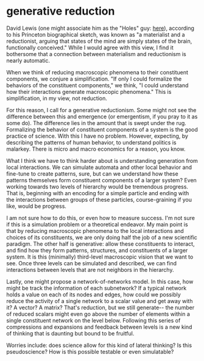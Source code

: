 # generative reduction 

David Lewis (one might associate him as the "Holes" guy: [here](https://philpapers.org/rec/LEWH)), according to his Princeton biographical sketch, was known as "a materialist and a reductionist, arguing that states of the mind are simply states of the brain, functionally conceived." While I would agree with this view, I find it bothersome that a connection between materialism and reductionism is nearly automatic. 

When we think of reducing macroscopic phenomena to their constituent components, we conjure a simplification. "If only I could formalize the behaviors of the constituent components," we think, "I could understand how their interactions generate macroscopic phenomena." This is simplification, in my view, not reduction. 

For this reason, I call for a generative reductionism. Some might not see the difference between this and emergence (or emergentism, if you pray to it as some do). The difference lies in the amount that is swept under the rug. Formalizing the behavior of constituent components of a system is the good practice of science. With this I have no problem. However, expecting, by describing the patterns of human behavior, to understand politics is malarkey. There is micro and macro economics for a reason, you know. 

What I think we have to think harder about is understanding generation from local interactions. We can simulate automata and other local behavior and fine-tune to create patterns, sure, but can we understand how these patterns themselves form constituent components of a larger system? Even working towards two levels of hierarchy would be tremendous progress. That is, beginning with an encoding for a simple particle and ending with the interactions between groups of these particles, course-graining if you like, would be progress. 

I am not sure how to do this, or even how to measure success. I'm not sure if this is a simulation problem or a theoretical endeavor. My main point is that by reducing macroscopic phenomena to the local interactions and choices of its constituents, we are only doing half the job of a new scientific paradigm. The other half is generative: allow these constituents to interact, and find how they form patterns, structures, and constituents of a larger system. It is this (minimally) third-level macroscopic vision that we want to see. Once three levels can be simulated and described, we can find interactions between levels that are not neighbors in the hierarchy. 

Lastly, one might propose a network-of-networks model. In this case, how might be track the information of each subnetwork? If a typical network holds a value on each of its nodes and edges, how could we possibly reduce the activity of a single network to a scalar value and get away with it? A vector? A matrix? That's reduction, but we still generate-- the number of reduced scalars might even go above the number of elements within a single constituent network on the level below. Following this series of compressions and expansions and feedback between levels is a new kind of thinking that is daunting but bound to be fruitful. 

Worries include: does science allow for this kind of lateral thinking? Is this pseudoscience? How is this possible testable or even simulatable? 
